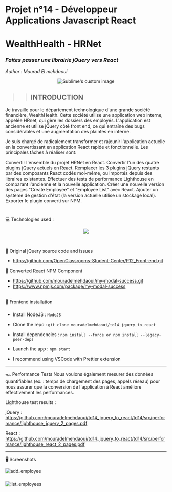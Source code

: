 # Projet n°14 - Développeur Applications Javascript React
# WealthHealth - HRNet
### *Faites passer une librairie jQuery vers React*
*Author : Mourad El mehdaoui*

<p align="center">
  <img src="https://github.com/mouradelmehdaoui/td14_jquery_to_react/assets/69789675/04a023ed-2d3c-4146-a1b1-f8309e4e78ff" alt="Sublime's custom image"/>
</p>





>> ## INTRODUCTION

Je travaille pour le département technologique d'une grande société financière, WealthHealth. Cette société utilise une application web interne, appelée HRnet, qui gère les dossiers des employés. L'application est ancienne et utilise jQuery côté front end, ce qui entraîne des bugs considérables et une augmentation des plaintes en interne.

Je suis chargé de radicalement transformer et rajeunir l'application actuelle en la convertissant en application React rapide et fonctionnelle. Les principales tâches à réaliser sont:

Convertir l'ensemble du projet HRNet en React.
Convertir l'un des quatre plugins jQuery actuels en React.
Remplacer les 3 plugins jQuery restants par des composants React codés moi-même, ou importés depuis des libraires existantes.
Effectuer des tests de performance Lighthouse en comparant l'ancienne et la nouvelle application.
Créer une nouvelle version des pages "Create Employee" et "Employee List" avec React.
Ajouter un système de gestion d'état (la version actuelle utilise un stockage local).
Exporter le plugin converti sur NPM.
#
💻 Technologies used :

<p align="center">
  <a href="https://skillicons.dev">
    <img src="https://skillicons.dev/icons?i=git,react,js,html,sass,jquery,vscode" />
  </a>
</p>
</br>


🚨 Original jQuery source code and issues
- https://github.com/OpenClassrooms-Student-Center/P12_Front-end.git


 
🚀 Converted React NPM Component
- https://github.com/mouradelmehdaoui/my-modal-success.git
- https://www.npmjs.com/package/my-modal-success
</br></br>

💾 Frontend installation
###
- Install NodeJS : `NodeJS`

- Clone the repo : `git clone mouradelmehdaoui/td14_jquery_to_react`

- Install dependencies : `npm install --force or npm install --legacy-peer-deps`

- Launch the app : `npm start`

- I recommend using VSCode with Prettier extension
___
🏎️ Performance Tests
Nous voulons également mesurer des données quantifiables (ex. : temps de chargement des pages, appels réseau) pour nous assurer que la conversion de l'application à React améliore effectivement les performances.

Lighthouse test results :

jQuery : https://github.com/mouradelmehdaoui/td14_jquery_to_react/td14/src/performance/lighthouse_jquery_2_pages.pdf

React : https://github.com/mouradelmehdaoui/td14_jquery_to_react/td14/src/performance/lighthouse_react_2_pages.pdf

___
🖥️ Screenshots

![add_employee](https://github.com/mouradelmehdaoui/td14_jquery_to_react/assets/69789675/ecfdfc11-23b8-49c2-b01c-d5572aa490ac)

###
![list_employees](https://github.com/mouradelmehdaoui/td14_jquery_to_react/assets/69789675/eec7b8ff-940a-442a-9bd6-64338e9eca53)
